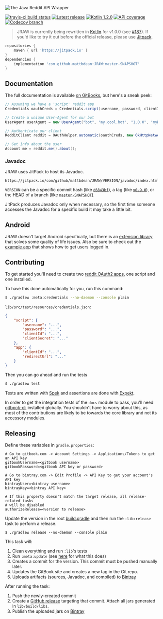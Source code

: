 <img src="https://raw.githubusercontent.com/mattbdean/JRAW/master/art/header.png" alt="The Java Reddit API Wrapper" />

[![travis-ci build status](https://img.shields.io/travis/mattbdean/JRAW.svg)](https://travis-ci.org/mattbdean/JRAW)
[![Latest release](https://img.shields.io/github/release/mattbdean/JRAW.svg)](https://bintray.com/thatjavanerd/maven/JRAW/_latestVersion)
[![Kotlin 1.2.0](https://img.shields.io/badge/Kotlin-1.2.0-blue.svg)](http://kotlinlang.org)
[![API coverage](https://img.shields.io/badge/API_coverage-44%25-9C27B0.svg)](https://github.com/thatJavaNerd/JRAW/blob/master/ENDPOINTS.md)
[![Codecov branch](https://img.shields.io/codecov/c/github/mattbdean/JRAW.svg)](https://codecov.io/gh/mattbdean/JRAW)

> JRAW is currently being rewritten in [Kotlin](https://kotlinlang.org/) for v1.0.0 (see [#187](https://github.com/mattbdean/JRAW/issues/187)). If you'd like to try it out before the official release, please use [Jitpack](https://jitpack.io/#mattbdean/JRAW/master-SNAPSHOT).

```groovy
repositories {
    maven { url 'https://jitpack.io' }
}
dependencies {
    implementation 'com.github.mattbdean:JRAW:master-SNAPSHOT'
}
```

## Documentation

The full documentation is available [on GitBooks](https://mattbdean.gitbooks.io/jraw), but here's a sneak peek:

```java
// Assuming we have a 'script' reddit app
Credentials oauthCreds = Credentials.script(username, password, clientId, clientSecret);

// Create a unique User-Agent for our bot
UserAgent userAgent = new UserAgent("bot", "my.cool.bot", "1.0.0", "myRedditUsername");

// Authenticate our client
RedditClient reddit = OAuthHelper.automatic(oauthCreds, new OkHttpNetworkAdapter(userAgent));

// Get info about the user
Account me = reddit.me().about();
```

### Javadoc

JRAW uses JitPack to host its Javadoc.

```
https://jitpack.io/com/github/mattbdean/JRAW/VERSION/javadoc/index.html
```

`VERSION` can be a specific commit hash (like [`d6843bf`](https://jitpack.io/com/github/mattbdean/JRAW/d6843bf/javadoc/index.html)), a tag (like [`v0.9.0`](https://jitpack.io/com/github/mattbdean/JRAW/v0.9.0/javadoc/index.html)), or the HEAD of a branch (like [`master-SNAPSHOT`](https://jitpack.io/com/github/mattbdean/JRAW/master-SNAPSHOT/javadoc/index.html)).

JitPack produces Javadoc only when necessary, so the first time someone accesses the Javadoc for a specific build it may take a little bit.

## Android

JRAW doesn't target Android specifically, but there is an [extension library](https://github.com/mattbdean/JRAW-Android) that solves some quality of life issues. Also be sure to check out the [example app](https://github.com/mattbdean/JRAW-Android/tree/master/example-app) that shows how to get users logged in.

## Contributing

To get started you'll need to create two [reddit OAuth2 apps](https://www.reddit.com/prefs/apps), one script and one installed.

To have this done automatically for you, run this command:

```sh
$ ./gradlew :meta:credentials --no-daemon --console plain
```

`lib/src/test/resources/credentials.json`:

```json
{
    "script": {
        "username": "...",
        "password": "...",
        "clientId": "...",
        "clientSecret": "..."
    },
    "app": {
        "clientId": "...",
        "redirectUrl": "..."
    }
}
```

Then you can go ahead and run the tests

```sh
$ ./gradlew test
```

Tests are written with [Spek](http://spekframework.org/) and assertions are done with [Expekt](https://github.com/winterbe/expekt).

In order to get the integration tests of the `docs` module to pass, you'll need [gitbook-cli](https://github.com/GitbookIO/gitbook-cli) installed globally. You shouldn't have to worry about this, as most of the contributions are likely to be towards the core library and not its accessory modules.

## Releasing

Define these variables in `gradle.properties`:

```properties
# Go to gitbook.com -> Account Settings -> Applications/Tokens to get an API key
gitbookUsername=<gitbook username>
gitbookPassword=<gitbook API key or password>

# Go to bintray.com -> Edit Profile -> API Key to get your account's API key
bintrayUser=<bintray username>
bintrayKey=<bintray API key>

# If this property doesn't match the target release, all release-related tasks
# will be disabled
authorizeRelease=<version to release>
```

Update the version in the root [build.gradle](https://github.com/mattbdean/JRAW/blob/master/build.gradle) and then run the `:lib:release` task to perform a release.

```
$ ./gradlew release --no-daemon --console plain
```

This task will:

 1. Clean everything and run `:lib`'s tests
 2. Run `:meta:update` (see [here](https://github.com/mattbdean/JRAW/tree/master/meta) for what this does)
 3. Creates a commit for the version. This commit must be pushed manually later.
 4. Updates the GitBook site and creates a new tag in the Git repo.
 5. Uploads artifacts (sources, Javadoc, and compiled) to [Bintray](https://bintray.com/thatjavanerd/maven/JRAW)

After running the task:

 1. Push the newly-created commit
 2. Create a [GitHub release](https://github.com/mattbdean/JRAW/releases/new) targeting that commit. Attach all jars generated in `lib/build/libs`.
 3. Publish the uploaded jars on [Bintray](https://bintray.com/thatjavanerd/maven/JRAW)
